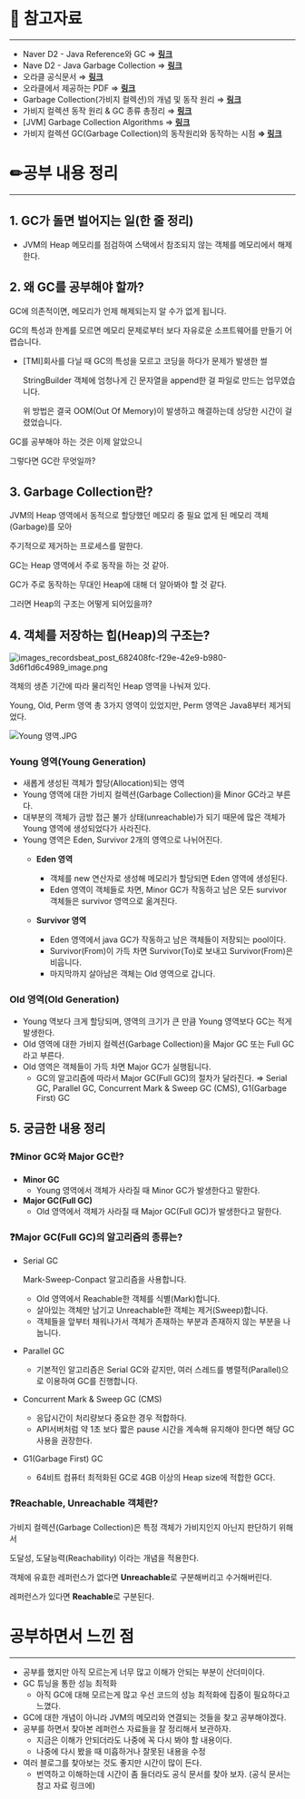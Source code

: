 # 🔗 참고자료

---

- Naver D2 - Java Reference와 GC ⇒ [**링크**](https://d2.naver.com/helloworld/329631)
- Nave D2 - Java Garbage Collection ⇒ [**링크**](https://d2.naver.com/helloworld/1329)
- 오라클 공식문서 ⇒ [**링크**](https://www.oracle.com/webfolder/technetwork/tutorials/obe/java/gc01/index.html)
- 오라클에서 제공하는 PDF ⇒ [**링크**](https://www.oracle.com/technetwork/java/javase/memorymanagement-whitepaper-150215.pdf)
- Garbage Collection(가비지 컬렉션)의 개념 및 동작 원리 ⇒ [**링크**](https://mangkyu.tistory.com/118)
- 가비지 컬렉션 동작 원리 & GC 종류 총정리 ⇒ [**링크**](https://inpa.tistory.com/entry/JAVA-%E2%98%95-%EA%B0%80%EB%B9%84%EC%A7%80-%EC%BB%AC%EB%A0%89%EC%85%98GC-%EB%8F%99%EC%9E%91-%EC%9B%90%EB%A6%AC-%EC%95%8C%EA%B3%A0%EB%A6%AC%EC%A6%98-%F0%9F%92%AF-%EC%B4%9D%EC%A0%95%EB%A6%AC)
- [JVM] Garbage Collection Algorithms ⇒ [**링크**](https://medium.com/@joongwon/jvm-garbage-collection-algorithms-3869b7b0aa6f)
- 가비지 컬렉션 GC(Garbage Collection)의 동작원리와 동작하는 시점 **⇒ [링크](https://itkjspo56.tistory.com/285)**

# ✏공부 내용 정리

---

## 1. GC가 돌면 벌어지는 일(한 줄 정리)

- JVM의 Heap 메모리를 점검하여 스택에서 참조되지 않는 객체를 메모리에서 해제한다.

## 2. 왜 GC를 공부해야 할까?

GC에 의존적이면, 메모리가 언제 해제되는지 알 수가 없게 됩니다.

GC의 특성과 한계를 모르면 메모리 문제로부터 보다 자유로운 소프트웨어를 만들기 어렵습니다.

- [TMI]회사를 다닐 때 GC의 특성을 모르고 코딩을 하다가 문제가 발생한 썰

  StringBuilder 객체에 엄청나게 긴 문자열을 append한 걸 파일로 만드는 업무였습니다.

  위 방법은 결국 OOM(Out Of Memory)이 발생하고 해결하는데 상당한 시간이 걸렸었습니다.


GC를 공부해야 하는 것은 이제 알았으니

그렇다면 GC란 무엇일까?

## 3. Garbage Collection란?

JVM의 Heap 영역에서 동적으로 할당했던 메모리 중 필요 없게 된 메모리 객체(Garbage)를 모아

주기적으로 제거하는 프로세스를 말한다.

GC는 Heap 영역에서 주로 동작을 하는 것 같아.

GC가 주로 동작하는 무대인 Heap에 대해 더 알아봐야 할 것 같다.

그러면 Heap의 구조는 어떻게 되어있을까?

## 4. 객체를 저장하는 힙(Heap)의 구조는?

![images_recordsbeat_post_682408fc-f29e-42e9-b980-3d6f1d6c4989_image.png](https://s3.us-west-2.amazonaws.com/secure.notion-static.com/880b00ca-73df-4372-9851-c406a9c6919e/images_recordsbeat_post_682408fc-f29e-42e9-b980-3d6f1d6c4989_image.png?X-Amz-Algorithm=AWS4-HMAC-SHA256&X-Amz-Content-Sha256=UNSIGNED-PAYLOAD&X-Amz-Credential=AKIAT73L2G45EIPT3X45%2F20230120%2Fus-west-2%2Fs3%2Faws4_request&X-Amz-Date=20230120T023204Z&X-Amz-Expires=86400&X-Amz-Signature=ad2aa6dabbd9e67518c0c932965a6c023755e325d3e33fa7063ddfce3317020a&X-Amz-SignedHeaders=host&response-content-disposition=filename%3D%22images_recordsbeat_post_682408fc-f29e-42e9-b980-3d6f1d6c4989_image.png%22&x-id=GetObject)

객체의 생존 기간에 따라 물리적인 Heap 영역을 나눠져 있다.

Young, Old, Perm 영역 총 3가지 영역이 있었지만, Perm 영역은 Java8부터 제거되었다.

![Young 영역.JPG](https://s3.us-west-2.amazonaws.com/secure.notion-static.com/87449c2d-e9b2-4fe4-8def-96cd16a128f1/Young_%EC%98%81%EC%97%AD.jpg?X-Amz-Algorithm=AWS4-HMAC-SHA256&X-Amz-Content-Sha256=UNSIGNED-PAYLOAD&X-Amz-Credential=AKIAT73L2G45EIPT3X45%2F20230120%2Fus-west-2%2Fs3%2Faws4_request&X-Amz-Date=20230120T023222Z&X-Amz-Expires=86400&X-Amz-Signature=9b6f801dd57d28b4d36847c8aae533414bc72e2caa8931802f83a73db7becb98&X-Amz-SignedHeaders=host&response-content-disposition=filename%3D%22Young%2520%25EC%2598%2581%25EC%2597%25AD.JPG.jpg%22&x-id=GetObject)

### Young 영역(Young Generation)

- 새롭게 생성된 객체가 할당(Allocation)되는 영역
- Young 영역에 대한 가비지 컬렉션(Garbage Collection)을 Minor GC라고 부른다.
- 대부분의 객체가 금방 접근 불가 상태(unreachable)가 되기 때문에 많은 객체가 Young 영역에 생성되었다가 사라진다.
- Young 영역은 Eden, Survivor 2개의 영역으로 나뉘어진다.
    - **Eden 영역**
        - 객체를 new 연산자로 생성해 메모리가 할당되면 Eden 영역에 생성된다.
        - Eden 영역이 객체들로 차면, Minor GC가 작동하고 남은 모든 survivor 객체들은 survivor 영역으로 옮겨진다.

    - **Survivor 영역**
        - Eden 영역에서 java GC가 작동하고 남은 객체들이 저장되는 pool이다.
        - Survivor(From)이 가득 차면 Survivor(To)로 보내고 Survivor(From)은 비웁니다.
        - 마지막까지 살아남은 객체는 Old 영역으로 갑니다.

### Old 영역(Old Generation)

- Young 역보다 크게 할당되며, 영역의 크기가 큰 만큼 Young 영역보다 GC는 적게 발생한다.
- Old 영역에 대한 가비지 컬렉션(Garbage Collection)을 Major GC 또는 Full GC라고 부른다.
- Old 영역은 객체들이 가득 차면 Major GC가 실행됩니다.
    - GC의 알고리즘에 따라서 Major GC(Full GC)의 절차가 달라진다.
      ⇒ Serial GC, Parallel GC, Concurrent Mark & Sweep GC (CMS), G1(Garbage First) GC

## 5. 궁금한 내용 정리

### ❓Minor GC와 Major GC란?

- **Minor GC**
    - Young 영역에서 객체가 사라질 때 Minor GC가 발생한다고 말한다.
- **Major GC(Full GC)**
    - Old 영역에서 객체가 사라질 때 Major GC(Full GC)가 발생한다고 말한다.


### ❓Major GC(Full GC)의 알고리즘의 종류는?

- Serial GC

  Mark-Sweep-Conpact 알고리즘을 사용합니다.

    - Old 영역에서 Reachable한 객체를 식별(Mark)합니다.
    - 살아있는 객체만 남기고 Unreachable한 객체는 제거(Sweep)합니다.
    - 객체들을 앞부터 채워나가서 객체가 존재하는 부분과 존재하지 않는 부분을 나눕니다.
- Parallel GC
    - 기본적인 알고리즘은 Serial GC와 같지만, 여러 스레드를 병렬적(Parallel)으로 이용하여 GC를 진행합니다.
- Concurrent Mark & Sweep GC (CMS)
    - 응답시간이 처리량보다 중요한 경우 적합하다.
    - API서버처럼 약 1초 보다 짧은 pause 시간을 계속해 유지해야 한다면 해당 GC 사용을 권장한다.
- G1(Garbage First) GC
    - 64비트 컴퓨터 최적화된 GC로 4GB  이상의 Heap size에 적합한 GC다.

### ❓Reachable, Unreachable 객체란?

가비지 컬렉션(Garbage Collection)은 특정 객체가 가비지인지 아닌지 판단하기 위해서

도달성, 도달능력(Reachability) 이라는 개념을 적용한다.

객체에 유효한 레퍼런스가 없다면 **Unreachable**로 구분해버리고 수거해버린다.

레퍼런스가 있다면 **Reachable**로 구분된다.

# 공부하면서 느낀 점

---

- 공부를 했지만 아직 모르는게 너무 많고 이해가 안되는 부분이 산더미이다.
- GC 튜닝을 통한 성능 최적화
    - 아직 GC에 대해 모르는게 많고 우선 코드의 성능 최적화에 집중이 필요하다고 느꼈다.
- GC에 대한 개념이 아니라 JVM의 메모리와 연결되는 것들을 찾고 공부해야겠다.
- 공부를 하면서 찾아본 레퍼런스 자료들을 잘 정리해서 보관하자.
    - 지금은 이해가 안되더라도 나중에 꼭 다시 봐야 할 내용이다.
    - 나중에 다시 봤을 때 미흡하거나 잘못된 내용을 수정
- 여러 블로그를 찾아보는 것도 좋지만 시간이 많이 든다.
    - 번역하고 이해하는데 시간이 좀 들더라도 공식 문서를 찾아 보자.
      (공식 문서는 참고 자료 링크에)